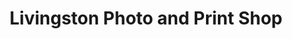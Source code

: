 ---
title: "Livingston Photo and Print Shop"
url: /nephi/livingston-photo-and-print-shop/
shop: photo
---